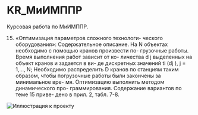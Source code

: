 # KR_МиИМППР
Курсовая работа по МиИМППР. 

15. «Оптимизация параметров сложного технологи-
ческого оборудования»: Содержательное описание. На N
объектах необходимо с помощью кранов произвести по-
грузочные работы. Время выполнения работ зависит от ко-
личества d j выделенных на объект кранов и задается в ви-
де дискретных значений ti (dj ), j = 1,…, N; Необходимо
распределить D кранов по станциям таким образом, чтобы
погрузочные работы были закончены за минимальное вре-
мя. Оптимизацию выполнить методом динамического про-
граммирования. Содержание вариантов по теме 15 приве-
дено в прил. 2, табл. 7-8.

![Иллюстрация к проекту](https://github.com/keiby1/KR_MiIMPPR/ывыв.png)
